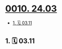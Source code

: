 # [0010. 24.03](https://github.com/Tdahuyou/TNotes.footprints/tree/main/notes/0010.%2024.03)

<!-- region:toc -->

- [1. 🗓 03.11](#1--0311)

<!-- endregion:toc -->

## 1. 🗓 03.11

<Footprints :times="[2024, 3, 11, 22, 25]">
  <template #text-area>
    <p>第一次在派出所吃烧烤</p>
    <p>听朋友说是她的朋友因网恋被骗 💰</p>
    <p>在走申请立案的流程</p>
  </template>
  <template #image-list="{ openModal }">
    <img src="https://cdn.jsdelivr.net/gh/Tdahuyou/imgs@main/2025-01-12-17-44-46.png" @click="openModal(0)"/>
    <img src="https://cdn.jsdelivr.net/gh/Tdahuyou/imgs@main/2025-01-12-17-44-58.png" @click="openModal(1)"/>
    <img src="https://cdn.jsdelivr.net/gh/Tdahuyou/imgs@main/2025-01-12-17-45-04.png" @click="openModal(2)"/>
  </template>
</Footprints>
